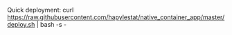 Quick deployment: 
  curl https://raw.githubusercontent.com/hapylestat/native_container_app/master/deploy.sh | bash -s <name> -
